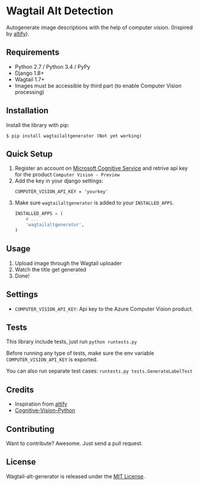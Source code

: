 # Wagtail Alt Detection

Autogenerate image descriptions with the help of computer vision. (Inspired by [altify](https://github.com/ParhamP/altify/blob/master/altify/altify)).


## Requirements

- Python 2.7 / Python 3.4 / PyPy
- Django 1.8+
- Wagtail 1.7+
- Images must be accessible by third part (to enable Computer Vision processing)


## Installation

Install the library with pip:

```
$ pip install wagtailaltgenerator (Not yet working)
```


## Quick Setup

1. Register an account on [Microsoft Cognitive Service](https://www.microsoft.com/cognitive-services/) and retrive api key for the product `Computer Vision - Preview`
2. Add the key in your django settings:
    ```
    COMPUTER_VISION_API_KEY = 'yourkey'
    ```
3. Make sure `wagtailaltgenerator` is added to your `INSTALLED_APPS`.
    ```python
    INSTALLED_APPS = (
        # ...
        'wagtailaltgenerator',
    )
    ```


## Usage

1. Upload image through the Wagtail uploader
2. Watch the title get generated
3. Done!


## Settings

- `COMPUTER_VISION_API_KEY`: Api key to the Azure Computer Vision product.


## Tests

This library include tests, just run `python runtests.py`

Before running any type of tests, make sure the env variable `COMPUTER_VISION_API_KEY` is exported.

You can also run separate test cases: `runtests.py tests.GenerateLabelTest`


## Credits

- Inspiration from [altify](https://github.com/ParhamP/altify/blob/master/altify/altify)
- [Cognitive-Vision-Python](https://github.com/Microsoft/Cognitive-Vision-Python)


## Contributing

Want to contribute? Awesome. Just send a pull request.


## License

Wagtail-alt-generator is released under the [MIT License](http://www.opensource.org/licenses/MIT).
